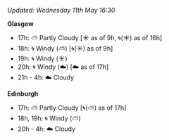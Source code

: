 *Updated: Wednesday 11th May 16:30*

**Glasgow**

* 17h: :partly_sunny: Partly Cloudy [:sunny: as of 9h, :cyclone:(:sunny:) as of 16h]
* 18h: :cyclone: Windy (:partly_sunny:) [:cyclone:(:sunny:) as of 9h]
* 19h: :cyclone: Windy (:sunny:)
* 20h: :cyclone: Windy (:cloud:) [:cloud: as of 17h]
* 21h - 4h: :cloud: Cloudy

**Edinburgh**

* 17h: :partly_sunny: Partly Cloudy [:cyclone:(:partly_sunny:) as of 17h]
* 18h, 19h: :cyclone: Windy (:partly_sunny:)
* 20h - 4h: :cloud: Cloudy
